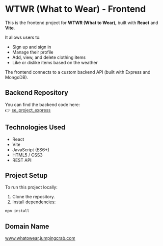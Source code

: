 # WTWR (What to Wear) - Frontend

This is the frontend project for **WTWR (What to Wear)**, built with **React** and **Vite**.

It allows users to:

- Sign up and sign in
- Manage their profile
- Add, view, and delete clothing items
- Like or dislike items based on the weather

The frontend connects to a custom backend API (built with Express and MongoDB).

## Backend Repository

You can find the backend code here:  
👉 [se_project_express](https://github.com/Krinna21/se_project_express.git)

## Technologies Used

- React
- Vite
- JavaScript (ES6+)
- HTML5 / CSS3
- REST API

## Project Setup

To run this project locally:

1. Clone the repository.
2. Install dependencies:

```bash
npm install
```

## Domain Name

www.whatowear.jumpingcrab.com
